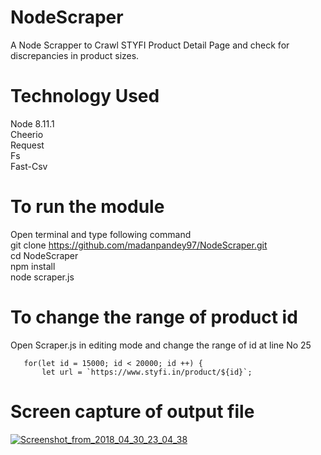 # NodeScraper
A Node Scrapper to Crawl STYFI Product Detail Page and check for discrepancies in product sizes.

# Technology Used

Node 8.11.1 <br>
Cheerio<br>
Request<br>
Fs<br>
Fast-Csv<br>

# To run the module 
 Open terminal  and type following command <br>
 git clone https://github.com/madanpandey97/NodeScraper.git<br>
 cd NodeScraper<br>
 npm install <br>
 node scraper.js<br>
 
 # To change the range of product id 
 Open Scraper.js in editing mode and change the range of id at line No 25
 
 ```
 	for(let id = 15000; id < 20000; id ++) {
		let url = `https://www.styfi.in/product/${id}`;
 ```
 
# Screen capture of output file 

<a href="https://ibb.co/jaiAuS"><img src="https://preview.ibb.co/kjAquS/Screenshot_from_2018_04_30_23_04_38.png" alt="Screenshot_from_2018_04_30_23_04_38" border="0"></a>
 
